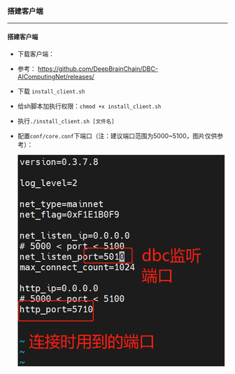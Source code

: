 ### 搭建客户端

-----

#### 搭建客户端

- 下载客户端：

- 参考： https://github.com/DeepBrainChain/DBC-AIComputingNet/releases/

- 下载 `install_client.sh` 

- 给sh脚本加执行权限：`chmod +x install_client.sh `

- 执行`./install_client.sh [文件名]`

- 配置`conf/core.conf`下端口（注：建议端口范围为5000~5100，图片仅供参考）：

  ![ip_port](ip_port.png)
